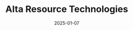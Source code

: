 ---  
layout: startup_page  
title: "Alta Resource Technologies"  
id: "altatech.io"  
permalink: "/altaresourcetechnologiesaltatech.io01072025/"  
website: "https://altatech.io/"  
funding_round: "Seed"  
funding_amount: "$5.1M"  
investors: "DCVC, Voyager Ventures, Orion Industrial Ventures, Overture, WovenEarth Ventures"  
about: "Alta Resource Technologies uses advanced biochemistry to transform mineral separation. Their technology employs custom-designed proteins to separate high-purity rare earth elements and other critical minerals cost-effectively and with minimal environmental impact. This innovative approach aims to reduce the US's reliance on foreign imports of crucial materials."  
markets: "Mining, Materials Science, Biotechnology, Environmental Engineering, Recycling, Software"  
hq: "Boulder, Colorado, United States"  
founded_year: "2022"  
linkedin: "https://www.linkedin.com/company/alta-resource-technologies"  
twitter: ""  
instagram: ""  
facebook: ""  
crunchbase: "https://www.crunchbase.com/organization/alta-resource-technologies"  
pitchbook: "https://pitchbook.com/profiles/company/592533-82"  

date_display: "07-Jan-2025"  
date: "2025-01-07"

# SEO Optimization  
meta_title: "Alta Resource Technologies - Seed Funding ($5.1M)"  
meta_description: "Alta Resource Technologies, Alta Resource Technologies uses advanced biochemistry to transform mineral separation. Their technology employs custom-designed proteins to separate h..."  
meta_keywords: "Alta Resource Technologies, Mining, Materials Science, Biotechnology, Environmental Engineering, Recycling, Software, Seed funding"  
canonical_url: "https://startup.projectstartups.com/altaresourcetechnologiesaltatech.io01072025/"  
---